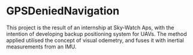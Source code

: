 # GPSDeniedNavigation

This project is the result of an internship at Sky-Watch Aps, with the intention of developing backup positioning system for UAVs. 
The method applied utilised the concept of visual odemetry, and fuses it with inertial measurements from an IMU. 
